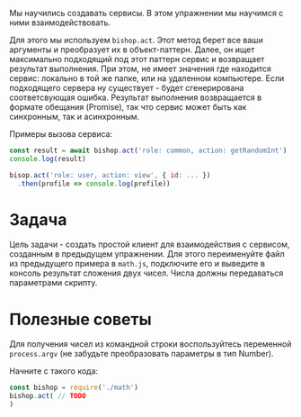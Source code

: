Мы научились создавать сервисы. В этом упражнении мы научимся с ними взаимодействовать.

Для этого мы используем `bishop.act`. Этот метод берет все ваши аргументы и преобразует их в объект-паттерн. Далее, он ищет максимально подходящий под этот паттерн сервис и возвращает результат выполнения. При этом, не имеет значения где находится сервис: локально в той же папке, или на удаленном компьютере. Если подходящего сервера ну существует - будет сгенерирована соответсвующая ошибка. Результат выполнения возвращается в формате обещания (Promise), так что сервис может быть как синхронным, так и асинхронным.

Примеры вызова сервиса:
```javascript
const result = await bishop.act('role: common, action: getRandomInt')
console.log(result)

bisop.act('role: user, action: view', { id: ... })
  .then(profile => console.log(profile))
```

# Задача
Цель задачи - создать простой клиент для взаимодействия с сервисом, созданным в предыдущем упражнении. Для этого переименуйте файл из предыдущего примера в `math.js`, подключите его и выведите в консоль результат сложения двух чисел. Числа должны передаваться параметрами скрипту.

# Полезные советы
Для получения чисел из командной строки воспользуйтесь переменной `process.argv` (не забудьте преобразовать параметры в тип Number).

Начните с такого кода:
```javascript
const bishop = require('./math')
bishop.act( // TODO
)
```
